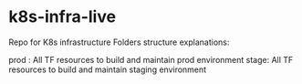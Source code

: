 # k8s-infra-live

Repo for K8s infrastructure
Folders structure explanations:

prod : All TF resources to build and maintain prod environment
stage: All TF resources to build and maintain staging environment


